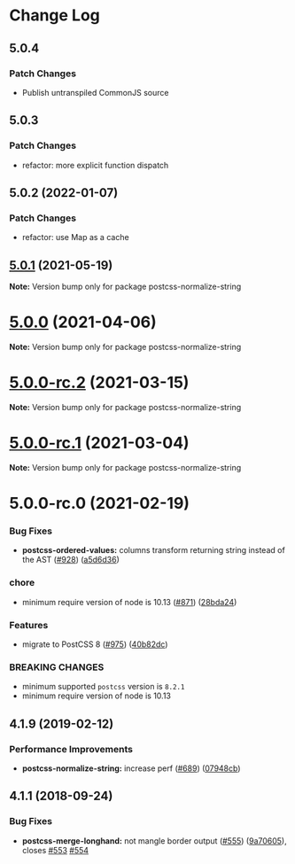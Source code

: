 # Change Log

## 5.0.4

### Patch Changes

- Publish untranspiled CommonJS source

## 5.0.3

### Patch Changes

- refactor: more explicit function dispatch

## 5.0.2 (2022-01-07)

### Patch Changes

- refactor: use Map as a cache

## [5.0.1](https://github.com/cssnano/cssnano/compare/postcss-normalize-string@5.0.0...postcss-normalize-string@5.0.1) (2021-05-19)

**Note:** Version bump only for package postcss-normalize-string

# [5.0.0](https://github.com/cssnano/cssnano/compare/postcss-normalize-string@5.0.0-rc.2...postcss-normalize-string@5.0.0) (2021-04-06)

**Note:** Version bump only for package postcss-normalize-string

# [5.0.0-rc.2](https://github.com/cssnano/cssnano/compare/postcss-normalize-string@5.0.0-rc.1...postcss-normalize-string@5.0.0-rc.2) (2021-03-15)

**Note:** Version bump only for package postcss-normalize-string

# [5.0.0-rc.1](https://github.com/cssnano/cssnano/compare/postcss-normalize-string@5.0.0-rc.0...postcss-normalize-string@5.0.0-rc.1) (2021-03-04)

**Note:** Version bump only for package postcss-normalize-string

# 5.0.0-rc.0 (2021-02-19)

### Bug Fixes

- **postcss-ordered-values:** columns transform returning string instead of the AST ([#928](https://github.com/cssnano/cssnano/issues/928)) ([a5d6d36](https://github.com/cssnano/cssnano/commit/a5d6d364e0815ecb198a95de301f3554ccce4f78))

### chore

- minimum require version of node is 10.13 ([#871](https://github.com/cssnano/cssnano/issues/871)) ([28bda24](https://github.com/cssnano/cssnano/commit/28bda243e32ce3ba89b3c358a5f78727b3732f11))

### Features

- migrate to PostCSS 8 ([#975](https://github.com/cssnano/cssnano/issues/975)) ([40b82dc](https://github.com/cssnano/cssnano/commit/40b82dca7f53ac02cd4fe62846dec79b898ccb49))

### BREAKING CHANGES

- minimum supported `postcss` version is `8.2.1`
- minimum require version of node is 10.13

## 4.1.9 (2019-02-12)

### Performance Improvements

- **postcss-normalize-string:** increase perf ([#689](https://github.com/cssnano/cssnano/issues/689)) ([07948cb](https://github.com/cssnano/cssnano/commit/07948cb3ff433825682c499516640abeeec7383a))

## 4.1.1 (2018-09-24)

### Bug Fixes

- **postcss-merge-longhand:** not mangle border output ([#555](https://github.com/cssnano/cssnano/issues/555)) ([9a70605](https://github.com/cssnano/cssnano/commit/9a706050b621e7795a9bf74eb7110b5c81804ffe)), closes [#553](https://github.com/cssnano/cssnano/issues/553) [#554](https://github.com/cssnano/cssnano/issues/554)
